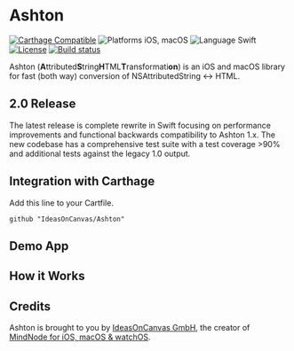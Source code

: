 # Ashton 

[![Carthage Compatible](https://img.shields.io/badge/Carthage-compatible-4BC51D.svg?style=flat)](https://github.com/Carthage/Carthage)
![Platforms iOS, macOS](https://img.shields.io/badge/Platform-iOS%20|%20macOS-blue.svg "Platforms iOS, macOS")
![Language Swift](https://img.shields.io/badge/Language-Swift%204.1-orange.svg "Swift 4.1")
[![License](https://img.shields.io/badge/license-MIT-green.svg?style=flat)](LICENSE.md)
[![Build status](https://badge.buildkite.com/418f84ba1ee2d996d15acb9332cf231a0d174f679873cb60ce.svg)](https://buildkite.com/ideasoncanvas/ashton)

Ashton (<b>A</b>ttributed<b>S</b>tring<b>H</b>TML<b>T</b>ransformati<b>on</b>) is an iOS and macOS library for fast (both way) conversion of NSAttributedString <-> HTML.

## 2.0 Release

The latest release is complete rewrite in Swift focusing on performance improvements and functional backwards compatibility to Ashton 1.x.
The new codebase has a comprehensive test suite with a test coverage >90% and additional tests against the legacy 1.0 output.

## Integration with Carthage

Add this line to your Cartfile.
```
github "IdeasOnCanvas/Ashton"
```

## Demo App



## How it Works


## Credits

Ashton is brought to you by [IdeasOnCanvas GmbH](https://ideasoncanvas.com), the creator of [MindNode for iOS, macOS & watchOS](https://mindnode.com).
